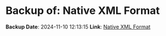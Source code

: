 # Backup of: Native XML Format

**Backup Date**: 2024-11-10 12:13:15
**Link**: [Native XML Format](https://przemienniki.net/export/rxf.xml)
